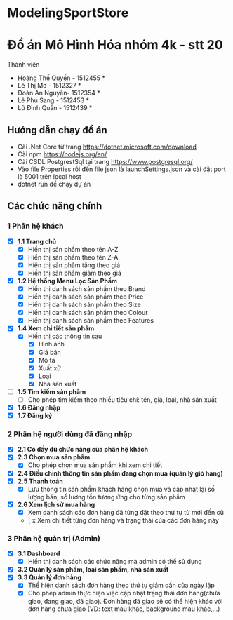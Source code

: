 # ModelingSportStore
# Đồ án Mô Hình Hóa nhóm 4k - stt 20
Thành viên
* Hoàng Thế Quyền	- 1512455 *
* Lê Thị Mơ - 1512327 *
* Đoàn An Nguyên- 1512354 *
* Lê Phú Sang - 1512453 *
* Lữ Đình Quân - 1512439 *
## Hướng dẫn chạy đồ án
* Cài .Net Core từ trang https://dotnet.microsoft.com/download
* Cài npm https://nodejs.org/en/
* Cài CSDL PostgrestSql tại trang https://www.postgresql.org/
* Vào file Properties rồi đến file json là launchSettings.json và cài đặt port là 5001 trên local host
* dotnet run để chạy dự án

## Các chức năng chính
### 1 Phân hệ khách
* [x] **1.1 Trang chủ**
  * [x] Hiển thị sản phẩm theo tên A-Z 
  * [x] Hiển thị sản phẩm theo tên Z-A 
  * [x] Hiển thị sản phẩm tăng theo giá
  * [x] Hiển thị sản phẩm giảm theo giá
* [x] **1.2 Hệ thống Menu Lọc Sản Phầm**
  * [x] Hiển thị danh sách sản phầm theo Brand
  * [x] Hiển thị danh sách sản phầm theo Price
  * [x] Hiển thị danh sách sản phầm theo Size
  * [x] Hiển thị danh sách sản phầm theo Colour
  * [x] Hiển thị danh sách sản phầm theo Features

* [x] **1.4 Xem chi tiết sản phẩm**
  * [x] Hiển thị các thông tin sau
    * [x] Hình ảnh
    * [x] Giá bán
    * [x] Mô tả
    * [x] Xuất xử
    * [x] Loại
    * [x] Nhà sản xuất
    
* [ ] **1.5 Tìm kiếm sản phẩm** 
  * [ ] Cho phép tìm kiếm theo nhiều tiêu chí: tên, giá, loại, nhà sản xuất
* [x] **1.6 Đăng nhập**
* [x] **1.7 Đăng ký**
### 2 Phân hệ người dùng đã đăng nhập
* [x] **2.1 Có đầy đủ chức năng của phân hệ khách**
* [x] **2.3 Chọn mua sản phẩm**
  * [x] Cho phép chọn mua sản phẩm khi xem chi tiết 
* [x] **2.4 Điều chỉnh thông tin sản phẩm đang chọn mua (quản lý giỏ hàng)**
* [x] **2.5 Thanh toán**
  * [x] Lưu thông tin sản phẩm khách hàng chọn mua và cập nhật lại số lượng bán, số lượng tồn tương ứng cho từng sản phẩm
* [x] **2.6 Xem lịch sử mua hàng**
  * [x] Xem danh sách các đơn hàng đã từng đặt theo thứ tự từ mới đến cũ
  * [ x Xem chi tiết từng đơn hàng và trạng thái của các đơn hàng này
### 3 Phân hệ quản trị (Admin)
* [x] **3.1 Dashboard**
  * [x] Hiển thị danh sách các chức năng mà admin có thể sử dụng
* [x] **3.2 Quản lý sản phẩm, loại sản phẩm, nhà sản xuất**
* [x] **3.3 Quản lý đơn hàng**
  * [x] Thể hiện danh sách đơn hàng theo thứ tự giảm dần của ngày lập
  * [x] Cho phép admin thực hiện việc cập nhật trạng thái đơn hàng(chưa giao, đang giao, đã giao). Đơn hàng đã giao sẽ có thể hiện khác với đơn hàng chưa giao (VD: text màu khác, background màu khác,...)
